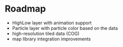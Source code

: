 # Roadmap

* HighLow layer with animation support
* Particle layer with particle color based on the data
* high-resolution tiled data (COG)
* map library integration improvements
